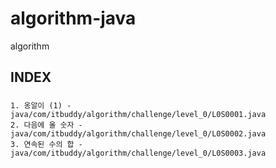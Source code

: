 # algorithm-java
algorithm

## INDEX

###
    1. 옹알이 (1) - java/com/itbuddy/algorithm/challenge/level_0/L0S0001.java
    2. 다음에 올 숫자 - java/com/itbuddy/algorithm/challenge/level_0/L0S0002.java
    3. 연속된 수의 합 - java/com/itbuddy/algorithm/challenge/level_0/L0S0003.java